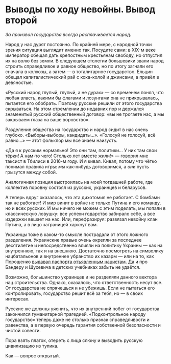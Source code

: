 # Выводы по ходу невойны. Вывод второй

_За произвол государства всегда расплачивается народ._

Народ у нас дурят постоянно. По крайней мере, с народной точки зрения ситуация выглядит именно так. Посудите сами: в XIX-м веке император обещал дать крепостным крестьянам свободу, но отпустил их на волю без земли. В следующем столетии большевики звали народ строить справедливое и равное общество, но по итогу загнали его сначала в колхозы, а затем — в тоталитарное государство. Ельцин обещал капиталистический рай с кока-колой и джинсами, а привёл в девяностые.

«Русский народ глупый, глупый, а не дурак» — со временем понял, что любая власть, какими бы флагами и лозунгами она не прикрывалась, пытается его обобрать. Поэтому русские решили от этого государства скрываться. На этом стремлении до недавних пор и держался знаменитый русский общественный договор: «вы не трогаете нас, а мы закрываем глаза на ваше воровство».

Разделение общества на государство и народ сидит в нас очень глубоко. «Выборы-выборы, кандидаты…». «Голосуй не голосуй, всё равно…» — этот фольклор мы все знаем наизусть.

«Да я к русским нормально! Это они там, политики… У них там свои тёрки! А нам-то чего! Столько лет вместе жили!» — говорил мне таксист в Тбилиси в 2016-м году. И я кивал. Кивал, потому что чётко понимал правила игры: _мы_ как-нибудь договоримся, а _они_ пусть грызутся между собой. 

Аналогичная позиция выстроилась на моей тогдашней работе, где коллектив поровну состоял из русских, украинцев и беларусов.

А теперь вдруг оказалось, что эта дихотомия не работает. С бомбами так не работает! И мир винит в войне не только Путина и его команду, но и всех русских. И мы ничего не можем с этим поделать, мы попали в классическую ловушку: все успехи годарство забирало себе, а все издержки вешает на нас. Или, перефразируя: развязал невойну клан Путина, а в лицо заграницей харкнут вам.

Украинцы тоже в каком-то смысле пострадали от этого ложного разделения. Украинские правые очень окрепли за последнее десятилетие и непосредственно влияли на политику Украины — как на внутреннюю, так и на внешнюю. Достаточно посмотреть на символику нацбатальонов и внутреннее убранство их казарм — или на то, как Порошенко [выдавал паспорта отъявленным нацистам][1]. Да и про Бандеру и Шухевича в детских учебниках забыть не удаётся. 

Возможно, большинство украинцев и не разделяли данного вектора нац.строительства. Однако, оказалось, что ответственность несут все. От государства не спрячешься и не убежишь. Если не пытаться его контролировать, государство решит всё за тебя, но — в своих интересах.

Русские же должны уяснить, что их внутренний побег от государства закончился гуманитарной трагедией. «Подконтрольное народу государство» теперь даже не столько признак справедливости и равенства, а в первую очередь гарантия собственной безопасности и чистой совести.

Пора взять платок, отереть с лица слюну и выводить русскую цивилизацию из тупика.

Как — вопрос открытый.

[1]:	https://novayagazeta.ru/articles/2014/12/09/62280-osobo-zlostnyy-grazhdanin